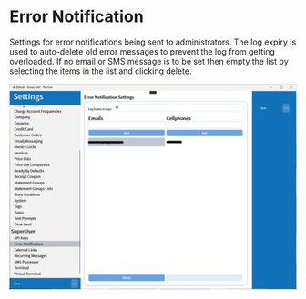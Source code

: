 # Error Notification

Settings for error notifications being sent to administrators. The log expiry is used to auto-delete old error messages to prevent the log from getting overloaded. If no email or SMS message is to be set then empty the list by selecting the items in the list and clicking delete.

![Error Notification](/.attachments/Documentation/ErrorNotification.png "Error Notification")